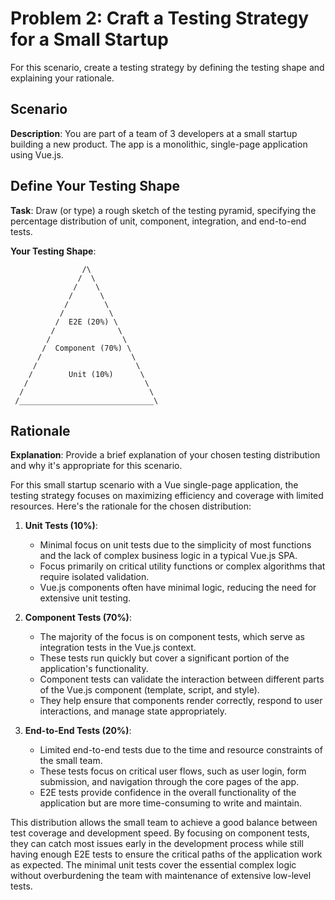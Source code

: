 # Problem 2: Craft a Testing Strategy for a Small Startup

For this scenario, create a testing strategy by defining the testing shape and explaining your rationale.

## Scenario

**Description**: You are part of a team of 3 developers at a small startup building a new product. The app is a monolithic, single-page application using Vue.js.

## Define Your Testing Shape

**Task**: Draw (or type) a rough sketch of the testing pyramid, specifying the percentage distribution of unit, component, integration, and end-to-end tests.

**Your Testing Shape**:

                    /\
                   /  \
                  /    \
                 /      \
                /        \
               /          \
              /  E2E (20%) \
             /              \
            /                \
           /  Component (70%) \
          /                    \
         /                      \
        /        Unit (10%)      \
       /                          \
      /                            \
     /______________________________\


## Rationale

**Explanation**: Provide a brief explanation of your chosen testing distribution and why it's appropriate for this scenario.

For this small startup scenario with a Vue single-page application, the testing strategy focuses on maximizing efficiency and coverage with limited resources. Here's the rationale for the chosen distribution:

1. **Unit Tests (10%)**:
   - Minimal focus on unit tests due to the simplicity of most functions and the lack of complex business logic in a typical Vue.js SPA.
   - Focus primarily on critical utility functions or complex algorithms that require isolated validation.
   - Vue.js components often have minimal logic, reducing the need for extensive unit testing.

2. **Component Tests (70%)**:
   - The majority of the focus is on component tests, which serve as integration tests in the Vue.js context.
   - These tests run quickly but cover a significant portion of the application's functionality.
   - Component tests can validate the interaction between different parts of the Vue.js component (template, script, and style).
   - They help ensure that components render correctly, respond to user interactions, and manage state appropriately.

3. **End-to-End Tests (20%)**:
   - Limited end-to-end tests due to the time and resource constraints of the small team.
   - These tests focus on critical user flows, such as user login, form submission, and navigation through the core pages of the app.
   - E2E tests provide confidence in the overall functionality of the application but are more time-consuming to write and maintain.

This distribution allows the small team to achieve a good balance between test coverage and development speed. By focusing on component tests, they can catch most issues early in the development process while still having enough E2E tests to ensure the critical paths of the application work as expected. The minimal unit tests cover the essential complex logic without overburdening the team with maintenance of extensive low-level tests.